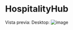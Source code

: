 # HospitalityHub
Vista previa: Desktop:
![image](https://github.com/jose90qi3io/HospitalityHub/assets/81458974/a2074459-ac86-4fc4-b12b-a6f3482c2690)
